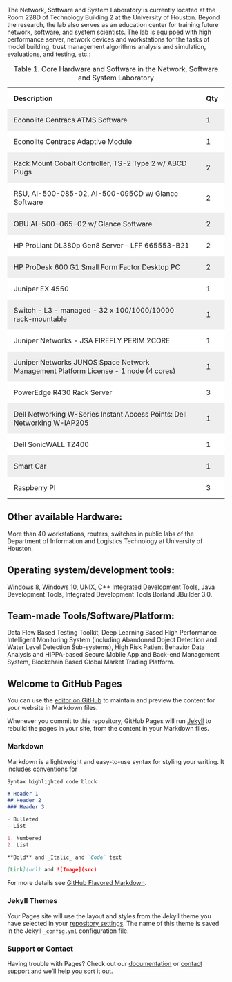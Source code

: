 <html>
<head>
<style>
th, td {
  padding: 15px;
  text-align: left;
}
#t01 {
  width: 100%;    
}
#t01 tr:nth-child(even) {
  background-color: #eee;
}
#t01 tr:nth-child(odd) {
 background-color: #fff;
}
</style>
</head>
<body>
<p>The Network, Software and System Laboratory is currently located at the Room 228D of Technology Building 2 at the University of Houston. Beyond the research, the lab also serves as an education center for training future network, software, and system scientists. The lab is equipped with high performance server, network devices and workstations for the tasks of model building, trust management algorithms analysis and simulation, evaluations, and testing, etc.:<p>
<table id="t01">
  <caption>Table 1. Core Hardware and Software in the Network, Software and System Laboratory</caption>
  <tr>
    <th>Description</th>
    <th>Qty</th>
  </tr>
  <tr>
    <td>Econolite Centracs ATMS Software</td>
    <td>1</td>
  </tr>
  <tr>
    <td>Econolite Centracs Adaptive Module</td>
    <td>1</td>
  </tr>
    <tr>
    <td>Rack Mount Cobalt Controller, TS-2 Type 2 w/ ABCD Plugs</td>
    <td>2</td>
  </tr>
    <tr>
    <td>RSU, AI-500-085-02, AI-500-095CD w/ Glance Software</td>
    <td>2</td>
  </tr>
    <tr>
    <td>OBU AI-500-065-02 w/ Glance Software</td>
    <td>2</td>
  </tr>
    <tr>
    <td>HP ProLiant DL380p Gen8 Server – LFF 665553-B21</td>
    <td>2</td>
  </tr>
    <tr>
    <td>HP ProDesk 600 G1 Small Form Factor Desktop PC</td>
    <td>2</td>
  </tr>
    <tr>
    <td>Juniper EX 4550</td>
    <td>1</td>
  </tr>
    <tr>
    <td>Switch - L3 - managed - 32 x 100/1000/10000 rack-mountable</td>
    <td>1</td>
  </tr>
    <tr>
    <td>Juniper Networks - JSA FIREFLY PERIM 2CORE</td>
    <td>1</td>
  </tr>
    <tr>
    <td>Juniper Networks JUNOS Space Network Management Platform License - 1 node (4 cores)</td>
    <td>1</td>
  </tr>
    <tr>
    <td>PowerEdge R430 Rack Server</td>
    <td>3</td>
  </tr>
    <tr>
    <td>Dell Networking W-Series Instant Access Points: Dell Networking W-IAP205</td>
    <td>1</td>
  </tr>
    <tr>
    <td>Dell SonicWALL TZ400</td>
    <td>1</td>
  </tr>
    <tr>
    <td>Smart Car</td>
    <td>1</td>
  </tr>
      <tr>
    <td>Raspberry PI</td>
    <td>3</td>
  </tr>
</table>

<h2>Other available Hardware: </h2>
<p>More than 40 workstations, routers, switches in public labs of the Department of Information and Logistics Technology at University of Houston.</p>
<h2>Operating system/development tools: </h2>
<p>Windows 8, Windows 10, UNIX, C++ Integrated Development Tools, Java Development Tools, Integrated Development Tools Borland JBuilder 3.0.</p>
<h2>Team-made Tools/Software/Platform: </h2>
<p>Data  Flow  Based  Testing  Toolkit, Deep Learning Based High Performance Intelligent Monitoring System (including Abandoned Object Detection and Water Level Detection Sub-systems), High Risk Patient Behavior Data Analysis and HIPPA-based Secure Mobile App and Back-end Management System, Blockchain Based Global Market Trading Platform.  </p>

</body>
</html>

## Welcome to GitHub Pages

You can use the [editor on GitHub](https://github.com/Network-Software-and-System-Lab/Network-Software-and-System-Lab.github.io/edit/main/README.md) to maintain and preview the content for your website in Markdown files.

Whenever you commit to this repository, GitHub Pages will run [Jekyll](https://jekyllrb.com/) to rebuild the pages in your site, from the content in your Markdown files.

### Markdown

Markdown is a lightweight and easy-to-use syntax for styling your writing. It includes conventions for

```markdown
Syntax highlighted code block

# Header 1
## Header 2
### Header 3

- Bulleted
- List

1. Numbered
2. List

**Bold** and _Italic_ and `Code` text

[Link](url) and ![Image](src)
```

For more details see [GitHub Flavored Markdown](https://guides.github.com/features/mastering-markdown/).

### Jekyll Themes

Your Pages site will use the layout and styles from the Jekyll theme you have selected in your [repository settings](https://github.com/Network-Software-and-System-Lab/Network-Software-and-System-Lab.github.io/settings/pages). The name of this theme is saved in the Jekyll `_config.yml` configuration file.

### Support or Contact

Having trouble with Pages? Check out our [documentation](https://docs.github.com/categories/github-pages-basics/) or [contact support](https://support.github.com/contact) and we’ll help you sort it out.
